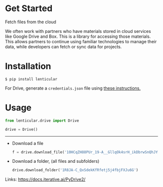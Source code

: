 # Get Started
Fetch files from the cloud

We often work with partners who have materials stored in cloud services like Google Drive and Box.  This is a library for accessing those materials. This allows partners to continue using familiar technologies to manage their data, while developers can fetch or sync data for projects. 

# Installation

```
$ pip install lenticular
```

For Drive, generate a `credentials.json` file using [these instructions.]( https://developers.google.com/drive/api/quickstart/python) 

# Usage

```python 
from lenticular.drive import Drive 

drive = Drive() 
```

--- 

- Download a file
    ```python 
    f = drive.download_file('10HCqZH88PUr_19-A__GllqOk4srH_ikDbrwSnQhJYUw')
    ```
    
- Download a folder, (all files and subfolders)
    ```python 
    drive.download_folder('1R8JA-C_QxSdekKfRfetj5j4fbjFXJu6G')
    ```


Links:
https://docs.iterative.ai/PyDrive2/
